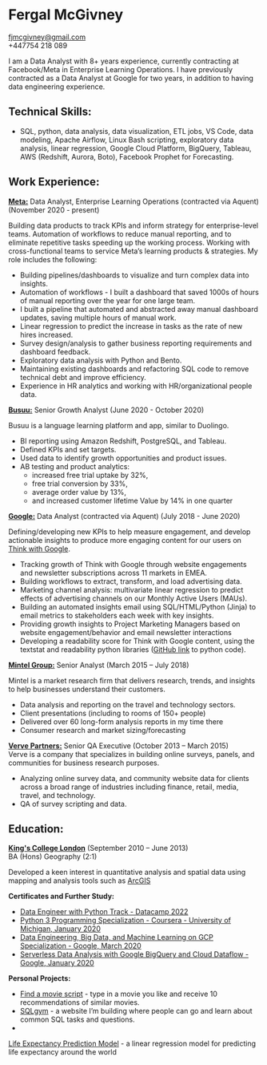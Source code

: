 # Fergal McGivney
<fjmcgivney@gmail.com> <br>
+447754 218 089


I am a Data Analyst with 8+ years experience, currently contracting at Facebook/Meta in Enterprise Learning Operations. I have previously contracted as a Data Analyst at Google for two years, in addition to having data engineering experience.

## Technical Skills:

- SQL, python, data analysis, data visualization, ETL jobs, VS Code, data modeling, Apache Airflow, Linux Bash scripting, exploratory data analysis, linear regression, Google Cloud Platform, BigQuery, Tableau, AWS (Redshift, Aurora, Boto), Facebook Prophet for Forecasting. 

## Work Experience: 
<a href="https://about.facebook.com/" target="_blank:"><b>Meta:</b></a> 
Data Analyst, Enterprise Learning Operations (contracted via Aquent) (November 2020 - present)

Building data products to track KPIs and inform strategy for enterprise-level teams. Automation of workflows to reduce manual reporting, and to eliminate repetitive tasks speeding up the working process. Working with cross-functional teams to service Meta’s learning products & strategies. My role includes the following:

- Building pipelines/dashboards to visualize and turn complex data into insights. 
- Automation of workflows - I built a dashboard that saved 1000s of hours of manual reporting over the year for one large team. 
- I built a pipeline that automated and abstracted away manual dashboard updates, saving multiple hours of manual work.
- Linear regression to predict the increase in tasks as the rate of new hires increased.   
- Survey design/analysis to gather business reporting requirements and dashboard feedback. 
- Exploratory data analysis with Python and Bento. 
- Maintaining existing dashboards and refactoring SQL code to remove technical debt and improve efficiency. 
- Experience in HR analytics and working with HR/organizational people data. 


<a href="https://www.busuu.com/" target="_blank:"><b>Busuu:</b></a> 
Senior Growth Analyst (June 2020 - October 2020)

Busuu is a language learning platform and app, similar to Duolingo.
- BI reporting using Amazon Redshift, PostgreSQL, and Tableau.
- Defined KPIs and set targets. 
- Used data to identify growth opportunities and product issues. 
- AB testing and product analytics: 
  - increased free trial uptake by 32%,
  - free trial conversion by 33%,
  - average order value by 13%, 
  - and increased customer lifetime Value by 14% in one quarter
 

<a href="https://about.google/" target="_blank:"><b>Google:</b></a> 
Data Analyst (contracted via Aquent) (July 2018 - June 2020)

Defining/developing new KPIs to help measure engagement, and develop actionable insights to produce more engaging content for our users on <a href="https://www.thinkwithgoogle.com/" target="_blank:">Think with Google</a>.


- Tracking growth of Think with Google through website engagements and newsletter subscriptions across 11 markets in EMEA.
- Building workflows to extract, transform, and load advertising data. 
- Marketing channel analysis: multivariate linear regression to predict effects of advertising channels on our Monthly Active Users (MAUs). 
- Building an automated insights email using SQL/HTML/Python (Jinja) to email metrics to stakeholders each week with key insights.
- Providing growth insights to Project Marketing Managers based on website engagement/behavior and email newsletter interactions
- Developing a readability score for Think with Google content, using the textstat and readability python libraries (<a href="https://github.com/fergmack/prod_readability/blob/master/text_ratings.py" target="_blank:">GitHub link</a> to python code).

<a href="https://www.mintel.com/about-mintel" target="_blank:"><b>Mintel Group:</b></a> 
Senior Analyst (March 2015 – July 2018)

Mintel is a market research firm that delivers research, trends, and insights to help businesses understand their customers.

- Data analysis and reporting on the travel and technology sectors.
- Client presentations (including to rooms of 150+ people)
- Delivered over 60 long-form analysis reports in my time there
- Consumer research and market sizing/forecasting

<a href="https://www.addverve.com/" target="_blank:"><b>Verve Partners:</b></a> 
Senior QA Executive (October 2013 – March 2015) <br>
Verve is a company that specializes in building online surveys, panels, and communities for business research purposes.

- Analyzing online survey data, and community website data for clients across a broad range of industries including finance, retail, media, travel, and technology.
- QA of survey scripting and data. 

## Education:
<a href="https://www.kcl.ac.uk/about" target="_blank:"><b>King's College London</b></a> (September 2010 – June 2013) <br>
BA (Hons) Geography (2:1)
<br>

Developed a keen interest in quantitative analysis and spatial data using mapping and analysis tools such as 
<a href="https://www.esri.com/en-us/arcgis/products/arcgis-online/capabilities/analyze-data" target="_blank:">ArcGIS</a> 

**Certificates and Further Study:** 
- <a href="https://www.datacamp.com/statement-of-accomplishment/track/f5dae186c0bb780b5c5e9e470e085cf279b21510" target="_blank:">Data Engineer with Python Track - Datacamp 2022</a> 
- <a href="https://www.coursera.org/account/accomplishments/specialization/Q3BGK3TCSYVA" target="_blank:">Python 3 Programming Specialization - Coursera - University of Michigan, January 2020</a> 
- <a href="https://www.coursera.org/account/accomplishments/specialization/6CE85UUQKTV3?utm_medium=certificate&utm_source=link&utm_campaign=copybutton_certificate" target="_blank:">Data Engineering, Big Data, and Machine Learning on GCP Specialization - Google, March 2020</a> 
- <a href="https://www.coursera.org/account/accomplishments/verify/CFAAXA4PXM3W" target="_blank:">Serverless Data Analysis with Google BigQuery and Cloud Dataflow - Google, January 2020</a> 

**Personal Projects:**
- <a href="https://replit.com/@fergmack/Find-a-movie-to-watch#main.pya%20Engineer%20with%20Python%20Track%20-%20Datacamp%202022" target="_blank:">Find a movie script</a> - type in a movie you like and receive 10 recommendations of similar movies.
- <a href="https://sqlgym.com" target="_blank:">SQLgym</a> - a website I’m building where people can go and learn about common SQL tasks and questions.
- <a href="https://github.com/fergmack/notebooks/blob/main/Linear_Regression_Life_Expectancy.ipynb" target="_blank:">
Life Expectancy Prediction Model</a> - a linear regression model for predicting life expectancy around the world

